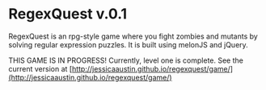 RegexQuest v.0.1
================

RegexQuest is an rpg-style game where you fight zombies and mutants by solving regular expression puzzles. It is built using melonJS and jQuery.

THIS GAME IS IN PROGRESS! Currently, level one is complete. See the current version at [http://jessicaaustin.github.io/regexquest/game/](http://jessicaaustin.github.io/regexquest/game/)
